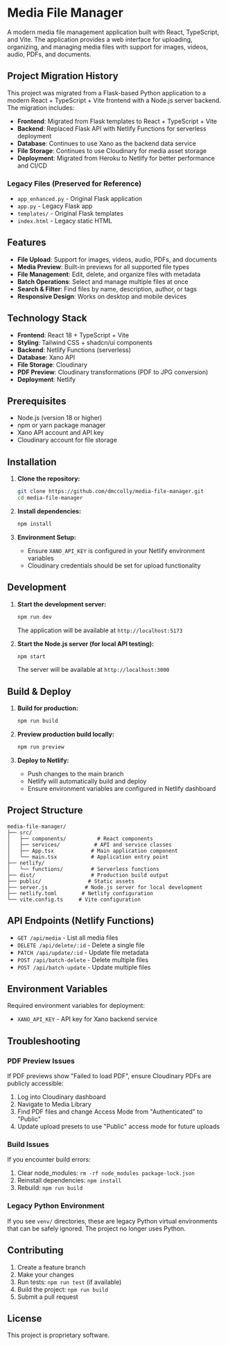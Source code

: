 # Media File Manager

A modern media file management application built with React, TypeScript, and Vite. The application provides a web interface for uploading, organizing, and managing media files with support for images, videos, audio, PDFs, and documents.

## Project Migration History

This project was migrated from a Flask-based Python application to a modern React + TypeScript + Vite frontend with a Node.js server backend. The migration includes:

- **Frontend**: Migrated from Flask templates to React + TypeScript + Vite
- **Backend**: Replaced Flask API with Netlify Functions for serverless deployment
- **Database**: Continues to use Xano as the backend data service
- **File Storage**: Continues to use Cloudinary for media asset storage
- **Deployment**: Migrated from Heroku to Netlify for better performance and CI/CD

### Legacy Files (Preserved for Reference)
- `app_enhanced.py` - Original Flask application
- `app.py` - Legacy Flask app
- `templates/` - Original Flask templates
- `index.html` - Legacy static HTML

## Features

- **File Upload**: Support for images, videos, audio, PDFs, and documents
- **Media Preview**: Built-in previews for all supported file types
- **File Management**: Edit, delete, and organize files with metadata
- **Batch Operations**: Select and manage multiple files at once
- **Search & Filter**: Find files by name, description, author, or tags
- **Responsive Design**: Works on desktop and mobile devices

## Technology Stack

- **Frontend**: React 18 + TypeScript + Vite
- **Styling**: Tailwind CSS + shadcn/ui components
- **Backend**: Netlify Functions (serverless)
- **Database**: Xano API
- **File Storage**: Cloudinary
- **PDF Preview**: Cloudinary transformations (PDF to JPG conversion)
- **Deployment**: Netlify

## Prerequisites

- Node.js (version 18 or higher)
- npm or yarn package manager
- Xano API account and API key
- Cloudinary account for file storage

## Installation

1. **Clone the repository:**
   ```bash
   git clone https://github.com/dmccolly/media-file-manager.git
   cd media-file-manager
   ```

2. **Install dependencies:**
   ```bash
   npm install
   ```

3. **Environment Setup:**
   - Ensure `XANO_API_KEY` is configured in your Netlify environment variables
   - Cloudinary credentials should be set for upload functionality

## Development

1. **Start the development server:**
   ```bash
   npm run dev
   ```
   The application will be available at `http://localhost:5173`

2. **Start the Node.js server (for local API testing):**
   ```bash
   npm start
   ```
   The server will be available at `http://localhost:3000`

## Build & Deploy

1. **Build for production:**
   ```bash
   npm run build
   ```

2. **Preview production build locally:**
   ```bash
   npm run preview
   ```

3. **Deploy to Netlify:**
   - Push changes to the main branch
   - Netlify will automatically build and deploy
   - Ensure environment variables are configured in Netlify dashboard

## Project Structure

```
media-file-manager/
├── src/
│   ├── components/          # React components
│   ├── services/           # API and service classes
│   ├── App.tsx            # Main application component
│   └── main.tsx           # Application entry point
├── netlify/
│   └── functions/         # Serverless functions
├── dist/                  # Production build output
├── public/               # Static assets
├── server.js            # Node.js server for local development
├── netlify.toml        # Netlify configuration
└── vite.config.ts     # Vite configuration
```

## API Endpoints (Netlify Functions)

- `GET /api/media` - List all media files
- `DELETE /api/delete/:id` - Delete a single file
- `PATCH /api/update/:id` - Update file metadata
- `POST /api/batch-delete` - Delete multiple files
- `POST /api/batch-update` - Update multiple files

## Environment Variables

Required environment variables for deployment:

- `XANO_API_KEY` - API key for Xano backend service

## Troubleshooting

### PDF Preview Issues
If PDF previews show "Failed to load PDF", ensure Cloudinary PDFs are publicly accessible:
1. Log into Cloudinary dashboard
2. Navigate to Media Library
3. Find PDF files and change Access Mode from "Authenticated" to "Public"
4. Update upload presets to use "Public" access mode for future uploads

### Build Issues
If you encounter build errors:
1. Clear node_modules: `rm -rf node_modules package-lock.json`
2. Reinstall dependencies: `npm install`
3. Rebuild: `npm run build`

### Legacy Python Environment
If you see `venv/` directories, these are legacy Python virtual environments that can be safely ignored. The project no longer uses Python.

## Contributing

1. Create a feature branch
2. Make your changes
3. Run tests: `npm run test` (if available)
4. Build the project: `npm run build`
5. Submit a pull request

## License

This project is proprietary software.
